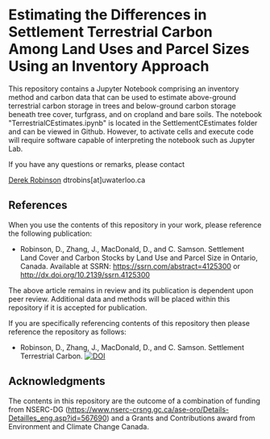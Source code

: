 # Estimating the Differences in Settlement Terrestrial Carbon Among Land Uses and Parcel Sizes Using an Inventory Approach

This repository contains a Jupyter Notebook comprising an inventory method and carbon data that can be used to estimate above-ground terrestrial carbon storage in trees and below-ground carbon storage beneath tree cover, turfgrass, and on cropland and bare soils. The notebook "TerrestrialCEstimates.ipynb" is located in the SettlementCEstimates folder and can be viewed in Github. However, to activate cells and execute code will require software capable of interpreting the notebook such as Jupyter Lab.

If you have any questions or remarks, please contact

[Derek Robinson](https://uwaterloo.ca/geography-environmental-management/people-profiles/derek-t-robinson)
dtrobins[at]uwaterloo.ca

## References

When you use the contents of this repository in your work, please reference the following 
publication:

- Robinson, D., Zhang, J., MacDonald, D., and C. Samson. Settlement Land Cover and Carbon 
Stocks by Land Use and Parcel Size in Ontario, Canada. 
Available at SSRN: https://ssrn.com/abstract=4125300 or http://dx.doi.org/10.2139/ssrn.4125300

The above article remains in review and its publication is dependent upon peer review. Additional data and methods will be placed within this repository if it is accepted for publication.

If you are specifically referencing contents of this repository then please reference the repository as follows:

- Robinson, D., Zhang, J., MacDonald, D., and C. Samson. Settlement Terrestrial Carbon.
[![DOI](https://zenodo.org/badge/446481262.svg)](https://zenodo.org/badge/latestdoi/446481262)


## Acknowledgments

The contents in this repository are the outcome of a combination of funding from NSERC-DG (https://www.nserc-crsng.gc.ca/ase-oro/Details-Detailles_eng.asp?id=567690) and a Grants and Contributions award from Environment and Climate Change Canada.
